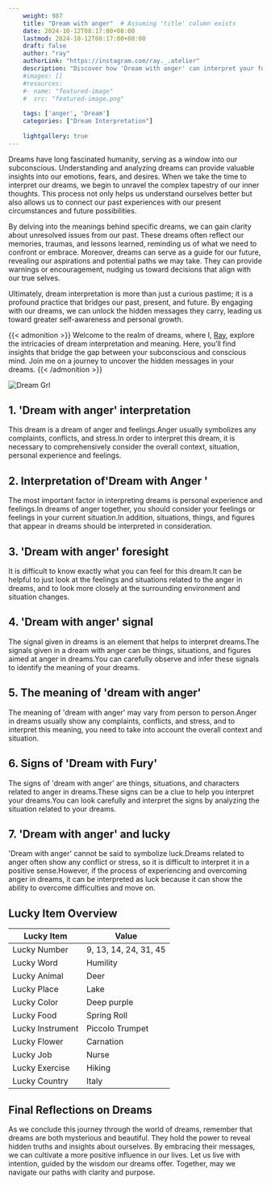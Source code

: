 ```yaml
---
    weight: 987
    title: "Dream with anger"  # Assuming 'title' column exists
    date: 2024-10-12T08:17:00+08:00
    lastmod: 2024-10-12T08:17:00+08:00
    draft: false
    author: "ray"
    authorLink: "https://instagram.com/ray._.atelier"
    description: "Discover how 'Dream with anger' can interpret your future and uncover its significant meanings in your life."
    #images: []
    #resources:
    #- name: "featured-image"
    #  src: "featured-image.png"
    
    tags: ['anger', 'Dream']
    categories: ["Dream Interpretation"]
    
    lightgallery: true
---
```

    
Dreams have long fascinated humanity, serving as a window into our subconscious. Understanding and analyzing dreams can provide valuable insights into our emotions, fears, and desires. When we take the time to interpret our dreams, we begin to unravel the complex tapestry of our inner thoughts. This process not only helps us understand ourselves better but also allows us to connect our past experiences with our present circumstances and future possibilities.

By delving into the meanings behind specific dreams, we can gain clarity about unresolved issues from our past. These dreams often reflect our memories, traumas, and lessons learned, reminding us of what we need to confront or embrace. Moreover, dreams can serve as a guide for our future, revealing our aspirations and potential paths we may take. They can provide warnings or encouragement, nudging us toward decisions that align with our true selves.

Ultimately, dream interpretation is more than just a curious pastime; it is a profound practice that bridges our past, present, and future. By engaging with our dreams, we can unlock the hidden messages they carry, leading us toward greater self-awareness and personal growth.

{{< admonition >}}
Welcome to the realm of dreams, where I, [Ray](https://instagram.com/ray._.atelier), explore the intricacies of dream interpretation and meaning. Here, you’ll find insights that bridge the gap between your subconscious and conscious mind. Join me on a journey to uncover the hidden messages in your dreams.
{{< /admonition >}}

![Dream Grl](https://cdn.pixabay.com/photo/2017/11/02/03/35/gothic-2910057_1280.jpg "Dream Grl")

## 1. 'Dream with anger' interpretation
This dream is a dream of anger and feelings.Anger usually symbolizes any complaints, conflicts, and stress.In order to interpret this dream, it is necessary to comprehensively consider the overall context, situation, personal experience and feelings.

## 2. Interpretation of'Dream with Anger '
The most important factor in interpreting dreams is personal experience and feelings.In dreams of anger together, you should consider your feelings or feelings in your current situation.In addition, situations, things, and figures that appear in dreams should be interpreted in consideration.

## 3. 'Dream with anger' foresight
It is difficult to know exactly what you can feel for this dream.It can be helpful to just look at the feelings and situations related to the anger in dreams, and to look more closely at the surrounding environment and situation changes.

## 4. 'Dream with anger' signal
The signal given in dreams is an element that helps to interpret dreams.The signals given in a dream with anger can be things, situations, and figures aimed at anger in dreams.You can carefully observe and infer these signals to identify the meaning of your dreams.

## 5. The meaning of 'dream with anger'
The meaning of 'dream with anger' may vary from person to person.Anger in dreams usually show any complaints, conflicts, and stress, and to interpret this meaning, you need to take into account the overall context and situation.

## 6. Signs of 'Dream with Fury'
The signs of 'dream with anger' are things, situations, and characters related to anger in dreams.These signs can be a clue to help you interpret your dreams.You can look carefully and interpret the signs by analyzing the situation related to your dreams.

## 7. 'Dream with anger' and lucky
'Dream with anger' cannot be said to symbolize luck.Dreams related to anger often show any conflict or stress, so it is difficult to interpret it in a positive sense.However, if the process of experiencing and overcoming anger in dreams, it can be interpreted as luck because it can show the ability to overcome difficulties and move on.

## Lucky Item Overview
| Lucky Item          | Value              |
|---------------|--------------------|
| Lucky Number        | 9, 13, 14, 24, 31, 45  |
| Lucky Word          | Humility |
| Lucky Animal        | Deer |
| Lucky Place         | Lake     |
| Lucky Color         | Deep purple     |
| Lucky Food          | Spring Roll      |
| Lucky Instrument    | Piccolo Trumpet |
| Lucky Flower        | Carnation    |
| Lucky Job           | Nurse       |
| Lucky Exercise      | Hiking  |
| Lucky Country       | Italy    |


##  Final Reflections on Dreams

As we conclude this journey through the world of dreams, remember that dreams are both mysterious and beautiful. They hold the power to reveal hidden truths and insights about ourselves. By embracing their messages, we can cultivate a more positive influence in our lives. Let us live with intention, guided by the wisdom our dreams offer. Together, may we navigate our paths with clarity and purpose.
